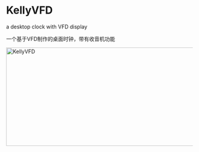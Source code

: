 # KellyVFD
a desktop clock with VFD display

一个基于VFD制作的桌面时钟，带有收音机功能


<img width="564" height="266" alt="KellyVFD" src="https://github.com/user-attachments/assets/d56af527-3707-41a5-9e57-d483a8f3d598" />
